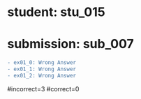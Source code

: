 # student: stu_015
# submission: sub_007

```diff
- ex01_0: Wrong Answer
- ex01_1: Wrong Answer
- ex01_2: Wrong Answer
```
#incorrect=3
#correct=0
